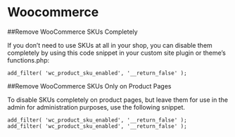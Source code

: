 # Woocommerce

##Remove WooCommerce SKUs Completely

If you don’t need to use SKUs at all in your shop, you can disable them completely by using this code snippet in your custom site plugin or theme’s functions.php:

`add_filter( 'wc_product_sku_enabled', '__return_false' );`

##Remove WooCommerce SKUs Only on Product Pages

To disable SKUs completely on product pages, but leave them for use in the admin for administration purposes, use the following snippet.

```
add_filter( 'wc_product_sku_enabled', '__return_false' );
add_filter( 'wc_product_sku_enabled', '__return_false' );
```
